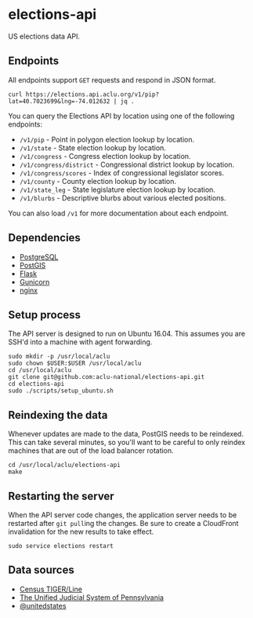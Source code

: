 # elections-api

US elections data API.

## Endpoints

All endpoints support `GET` requests and respond in JSON format.

```
curl https://elections.api.aclu.org/v1/pip?lat=40.7023699&lng=-74.012632 | jq .
```

You can query the Elections API by location using one of the following endpoints:

* `/v1/pip` - Point in polygon election lookup by location.
* `/v1/state` - State election lookup by location.
* `/v1/congress` - Congress election lookup by location.
* `/v1/congress/district` - Congressional district lookup by location.
* `/v1/congress/scores` - Index of congressional legislator scores.
* `/v1/county` - County election lookup by location.
* `/v1/state_leg` - State legislature election lookup by location.
* `/v1/blurbs` - Descriptive blurbs about various elected positions.

You can also load `/v1` for more documentation about each endpoint.

## Dependencies

* [PostgreSQL](https://www.postgresql.org/)
* [PostGIS](http://postgis.net/)
* [Flask](http://flask.pocoo.org/)
* [Gunicorn](http://gunicorn.org/)
* [nginx](https://www.nginx.com/)

## Setup process

The API server is designed to run on Ubuntu 16.04. This assumes you are SSH'd into a machine with agent forwarding.

```
sudo mkdir -p /usr/local/aclu
sudo chown $USER:$USER /usr/local/aclu
cd /usr/local/aclu
git clone git@github.com:aclu-national/elections-api.git
cd elections-api
sudo ./scripts/setup_ubuntu.sh
```

## Reindexing the data

Whenever updates are made to the data, PostGIS needs to be reindexed. This can take several minutes, so you'll want to be careful to only reindex machines that are out of the load balancer rotation.

```
cd /usr/local/aclu/elections-api
make
```

## Restarting the server

When the API server code changes, the application server needs to be restarted after `git pull`ing the changes. Be sure to create a CloudFront invalidation for the new results to take effect.

```
sudo service elections restart
```

## Data sources

* [Census TIGER/Line](https://www.census.gov/geo/maps-data/data/tiger-line.html)
* [The Unified Judicial System of Pennsylvania](http://www.pacourts.us/news-and-statistics/cases-of-public-interest/league-of-women-voters-et-al-v-the-commonwealth-of-pennsylvania-et-al-159-mm-2017)
* [@unitedstates](https://github.com/unitedstates/congress-legislators)
